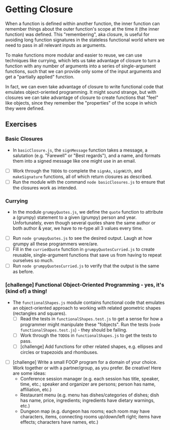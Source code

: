 # Getting Closure

When a function is defined within another function, the inner function can remember things about the outer function's scope at the time it (the inner function) was defined. This "remembering", aka closure, is useful for avoiding long function signatures in the stateless functional world where we need to pass in all relevant inputs as arguments.

To make functions more modular and easier to reuse, we can use techniques like currying, which lets us take advantage of closure to turn a function with any number of arguments into a series of single-argument functions, such that we can provide only some of the input arguments and get a "partially applied" function.

In fact, we can even take advantage of closure to write functional code that emulates object-oriented programming. It might sound strange, but with closures we can take advantage of closure to create functions that "feel" like objects, since they remember the "properties" of the scope in which they were defined.

## Exercises

### Basic Closures
  - In `basicClosure.js`, the `signMessage` function takes a message, a salutation (e.g. "Farewell" or "Best regards"), and a name, and formats them into a signed message like one might use in an email.
  - [ ] Work through the `TODO`s to complete the `signAs`, `signWith`, and `makeSignature` functions, all of which return closures as described.
  - [ ] Run the module with the command `node basicClosures.js` to ensure that the closures work as intended.

### Currying
  - In the module `grumpyQuotes.js`, we define the `quote` function to attribute a (grumpy) statement to a given (grumpy) person and year. Unfortunately, even though several quotes share the same author or both author & year, we have to re-type all 3 values every time.
  - [ ] Run `node grumpyQuotes.js` to see the desired output. Laugh at how grumpy all these programmers were/are.
  - [ ] Fill in the `curriedQuote` function in `grumpyQuotesCurried.js` to create reusable, single-argument functions that save us from having to repeat ourselves so much.
  - [ ] Run `node grumpyQuotesCurried.js` to verify that the output is the same as before.

### [challenge] Functional Object-Oriented Programming - yes, it's (kind of) a thing!
  - The `functionalShapes.js` module contains functional code that emulates an object-oriented approach to working with related geometric shapes (rectangles and squares).
    - [ ] Read the tests in `functionalShapes.test.js` to get a sense for how a programmer might manipulate these "fobjects". Run the tests (`node functionalShapes.test.js`) - they should be failing.
    - [ ] Work through the `TODO`s in `functionalShapes.js` to get the tests to pass.
    - [ ] [challenge] Add functions for other related shapes, e.g. ellipses and circles or trapezoids and rhombuses.

  - [ ] [challenge] Write a small FOOP program for a domain of your choice. Work together or with a partner/group, as you prefer. Be creative! Here are some ideas:
    - Conference session manager (e.g. each session has title, speaker, time, etc.; speaker and organizer are persons; person has name, affiliation, etc.)
    - Restaurant menu (e.g. menu has dishes/categories of dishes; dish has name, price, ingredients; ingredients have dietary warnings, etc.)
    - Dungeon map (e.g. dungeon has rooms; each room may have characters, items, connecting rooms up/down/left right; items have effects; characters have names, etc.)
